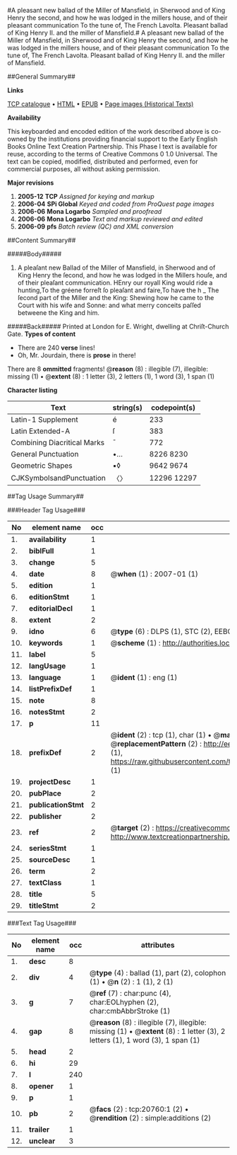 #A pleasant new ballad of the Miller of Mansfield, in Sherwood and of King Henry the second, and how he was lodged in the millers house, and of their pleasant communication To the tune of, The French Lavolta. Pleasant ballad of King Henry II. and the miller of Mansfield.#
A pleasant new ballad of the Miller of Mansfield, in Sherwood and of King Henry the second, and how he was lodged in the millers house, and of their pleasant communication To the tune of, The French Lavolta.
Pleasant ballad of King Henry II. and the miller of Mansfield.

##General Summary##

**Links**

[TCP catalogue](http://www.ota.ox.ac.uk/tcp/)  • 
[HTML](http://tei.it.ox.ac.uk/tcp/Texts-HTML/free/A06/A06826.html)  • 
[EPUB](http://tei.it.ox.ac.uk/tcp/Texts-EPUB/free/A06/A06826.epub) • 
[Page images (Historical Texts)](https://data.historicaltexts.jisc.ac.uk/view?pubId=eebo-99855274e&pageId=eebo-99855274e-20760-1)

**Availability**

This keyboarded and encoded edition of the
	       work described above is co-owned by the institutions
	       providing financial support to the Early English Books
	       Online Text Creation Partnership. This Phase I text is
	       available for reuse, according to the terms of Creative
	       Commons 0 1.0 Universal. The text can be copied,
	       modified, distributed and performed, even for
	       commercial purposes, all without asking permission.

**Major revisions**

1. __2005-12__ __TCP__ *Assigned for keying and markup*
1. __2006-04__ __SPi Global__ *Keyed and coded from ProQuest page images*
1. __2006-06__ __Mona Logarbo__ *Sampled and proofread*
1. __2006-06__ __Mona Logarbo__ *Text and markup reviewed and edited*
1. __2006-09__ __pfs__ *Batch review (QC) and XML conversion*

##Content Summary##

#####Body#####

1. A pleaſant new Ballad of the Miller of Mansfield, in Sherwood and of King Henry the ſecond, and how he was lodged in the Millers houſe, and of their pleaſant communication.
HEnry our royall King would ride a hunting,To the gréene forreſt ſo pleaſant and faire,To have the h
    _ The ſecond part of the Miller and the King: Shewing how he came to the Court with his wife and Sonne: and what merry conceits paſſed betweene the King and him.

#####Back#####
Printed at London for E. Wright, dwelling at Chriſt-Church Gate.
**Types of content**

  * There are 240 **verse** lines!
  * Oh, Mr. Jourdain, there is **prose** in there!

There are 8 **ommitted** fragments! 
 @__reason__ (8) : illegible (7), illegible: missing (1)  •  @__extent__ (8) : 1 letter (3), 2 letters (1), 1 word (3), 1 span (1)

**Character listing**


|Text|string(s)|codepoint(s)|
|---|---|---|
|Latin-1 Supplement|é|233|
|Latin Extended-A|ſ|383|
|Combining             Diacritical Marks|̄|772|
|General Punctuation|•…|8226 8230|
|Geometric Shapes|▪◊|9642 9674|
|CJKSymbolsandPunctuation|〈〉|12296 12297|

##Tag Usage Summary##

###Header Tag Usage###

|No|element name|occ|attributes|
|---|---|---|---|
|1.|__availability__|1||
|2.|__biblFull__|1||
|3.|__change__|5||
|4.|__date__|8| @__when__ (1) : 2007-01 (1)|
|5.|__edition__|1||
|6.|__editionStmt__|1||
|7.|__editorialDecl__|1||
|8.|__extent__|2||
|9.|__idno__|6| @__type__ (6) : DLPS (1), STC (2), EEBO-CITATION (1), PROQUEST (1), VID (1)|
|10.|__keywords__|1| @__scheme__ (1) : http://authorities.loc.gov/ (1)|
|11.|__label__|5||
|12.|__langUsage__|1||
|13.|__language__|1| @__ident__ (1) : eng (1)|
|14.|__listPrefixDef__|1||
|15.|__note__|8||
|16.|__notesStmt__|2||
|17.|__p__|11||
|18.|__prefixDef__|2| @__ident__ (2) : tcp (1), char (1)  •  @__matchPattern__ (2) : ([0-9\-]+):([0-9IVX]+) (1), (.+) (1)  •  @__replacementPattern__ (2) : http://eebo.chadwyck.com/downloadtiff?vid=$1&page=$2 (1), https://raw.githubusercontent.com/textcreationpartnership/Texts/master/tcpchars.xml#$1 (1)|
|19.|__projectDesc__|1||
|20.|__pubPlace__|2||
|21.|__publicationStmt__|2||
|22.|__publisher__|2||
|23.|__ref__|2| @__target__ (2) : https://creativecommons.org/publicdomain/zero/1.0/ (1), http://www.textcreationpartnership.org/docs/. (1)|
|24.|__seriesStmt__|1||
|25.|__sourceDesc__|1||
|26.|__term__|2||
|27.|__textClass__|1||
|28.|__title__|5||
|29.|__titleStmt__|2||


###Text Tag Usage###

|No|element name|occ|attributes|
|---|---|---|---|
|1.|__desc__|8||
|2.|__div__|4| @__type__ (4) : ballad (1), part (2), colophon (1)  •  @__n__ (2) : 1 (1), 2 (1)|
|3.|__g__|7| @__ref__ (7) : char:punc (4), char:EOLhyphen (2), char:cmbAbbrStroke (1)|
|4.|__gap__|8| @__reason__ (8) : illegible (7), illegible: missing (1)  •  @__extent__ (8) : 1 letter (3), 2 letters (1), 1 word (3), 1 span (1)|
|5.|__head__|2||
|6.|__hi__|29||
|7.|__l__|240||
|8.|__opener__|1||
|9.|__p__|1||
|10.|__pb__|2| @__facs__ (2) : tcp:20760:1 (2)  •  @__rendition__ (2) : simple:additions (2)|
|11.|__trailer__|1||
|12.|__unclear__|3||
